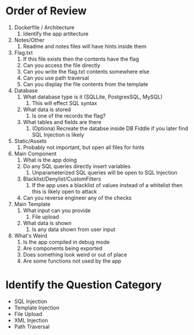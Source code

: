 
# Order of Review

1) Dockerfile / Architecture
   1) Identify the app artitecture
2) Notes/Other
   1) Readme and notes files will have hints inside them
3) Flag.txt
   1) If this file exists then the contents have the flag
   2) Can you access the file directly
   3) Can you write the flag.txt contents somewhere else
   4) Can you use path traversal
   5) Can you display the file contents from the template
4) Database
   1) What database type is it (SQLLite, PostgresSQL, MySQL)
      1) This will effect SQL syntax
   2) What data is stored
      1) Is one of the records the flag?
   3) What tables and fields are there
      1) (Optiona) Recreate the databse inside DB Fiddle if you later find SQL Injection is likely
5) Static/Assets
   1) Probably not important, but open all files for hints
6) Main Component
   1) What is the app doing
   2) Do any SQL queries directly insert variables
      1) Unparameterized SQL queries will be open to SQL Injection
   3) Blacklist/Denylist/CustomFilters
      1) If the app uses a blacklist of values instead of a whitelist then this is likely open to attack
   4) Can you reverse engineer any of the checks
7) Main Template
   1) What input can you provide
      1) File upload
   2) What data is shown
      1) Is any data shown from user input
8) What's Weird
   1) Is the app compiled in debug mode
   2) Are components being exported
   3) Does something look weird or out of place
   4) Are some functions not used by the app


# Identify the Question Category

- SQL Injection
- Template Injection
- File Upload
- XML Injection
- Path Traversal
